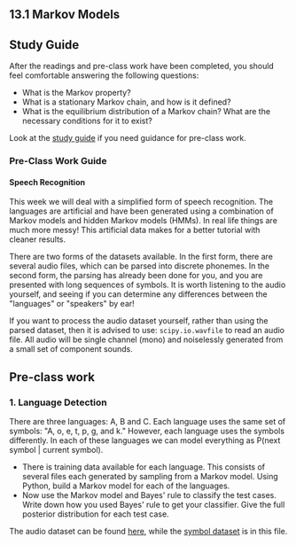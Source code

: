## 13.1 Markov Models

## Study Guide

After the readings and pre-class work have been completed, you should feel comfortable answering the following questions:

- What is the Markov property?
- What is a stationary Markov chain, and how is it defined?
- What is the equilibrium distribution of a Markov chain? What are the necessary conditions for it to exist?

Look at the [study guide](https://github.com/minerva-university/cs156/blob/master/session23/study_guide.md) if you need guidance for pre-class work.

### Pre-Class Work Guide

#### Speech Recognition

This week we will deal with a simplified form of speech recognition. The languages are artificial and have been generated using a combination of Markov models and hidden Markov models (HMMs). In real life things are much more messy! This artificial data makes for a better tutorial with cleaner results.

There are two forms of the datasets available. In the first form, there are several audio files, which can be parsed into discrete phonemes. In the second form, the parsing has already been done for you, and you are presented with long sequences of symbols. It is worth listening to the audio yourself, and seeing if you can determine any differences between the "languages" or "speakers" by ear!

If you want to process the audio dataset yourself, rather than using the parsed dataset, then it is advised to use: `scipy.io.wavfile` to read an audio file. All audio will be single channel (mono) and noiselessly generated from a small set of component sounds.

## Pre-class work

### 1. Language Detection

There are three languages: A, B and C. Each language uses the same set of symbols: "A, o, e, t, p, g, and k." However, each language uses the symbols differently. In each of these languages we can model everything as P(next symbol | current symbol).

- There is training data available for each language. This consists of several files each generated by sampling from a Markov model. Using Python, build a Markov model for each of the languages.
- Now use the Markov model and Bayes' rule to classify the test cases. Write down how you used Bayes' rule to get your classifier. Give the full posterior distribution for each test case.

The audio dataset can be found [here](https://course-resources.minerva.kgi.edu/uploaded_files/mke/nglEdY/audio.zip), while the [symbol dataset](symbol.zip) is in this file.
